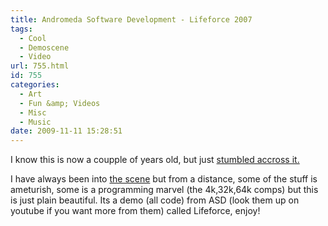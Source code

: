 ```yaml
---
title: Andromeda Software Development - Lifeforce 2007
tags:
  - Cool
  - Demoscene
  - Video
url: 755.html
id: 755
categories:
  - Art
  - Fun &amp; Videos
  - Misc
  - Music
date: 2009-11-11 15:28:51
---
```


I know this is now a coupple of years old, but just [stumbled accross it.](https://www.pouet.net/prod.php?which=31571)

I have always been into [the scene](https://www.scene.org) but from a distance, some of the stuff is ameturish, some is a programming marvel (the 4k,32k,64k comps) but this is just plain beautiful. Its a demo (all code) from ASD (look them up on youtube if you want more from them) called Lifeforce, enjoy!<!-- more -->

<object classid="clsid:d27cdb6e-ae6d-11cf-96b8-444553540000" width="720" height="426" codebase="https://download.macromedia.com/pub/shockwave/cabs/flash/swflash.cab#version=6,0,40,0"><param name="allowFullScreen" value="true" /><param name="allowscriptaccess" value="always" /><param name="src" value="https://www.youtube.com/v/P0OfkJc711A&amp;hl=en&amp;fs=1&amp;hd=1" /><param name="allowfullscreen" value="true" /><embed type="application/x-shockwave-flash" width="720" height="426" src="https://www.youtube.com/v/P0OfkJc711A&amp;hl=en&amp;fs=1&amp;hd=1" allowscriptaccess="always" allowfullscreen="true"></embed></object>